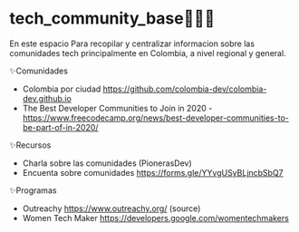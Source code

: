 # tech_community_base👩🏽‍💻
En este espacio Para recopilar y centralizar informacion sobre las comunidades tech principalmente en Colombia, a nivel regional y general.

✨Comunidades
* Colombia por ciudad https://github.com/colombia-dev/colombia-dev.github.io
* The Best Developer Communities to Join in 2020 - https://www.freecodecamp.org/news/best-developer-communities-to-be-part-of-in-2020/


✨Recursos
* Charla sobre las comunidades (PionerasDev)
* Encuenta sobre comunidades https://forms.gle/YYvgUSyBLjncbSbQ7

✨Programas
* Outreachy https://www.outreachy.org/ (source)
* Women Tech Maker https://developers.google.com/womentechmakers
